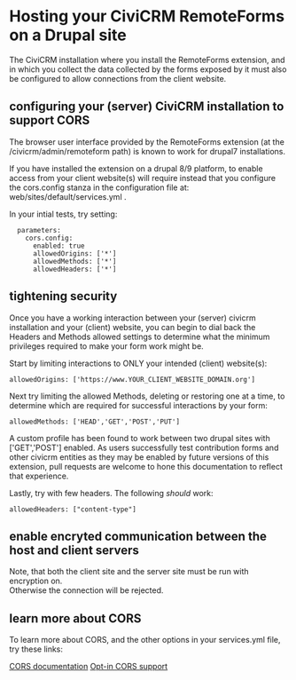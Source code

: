 
# Hosting your CiviCRM RemoteForms on a Drupal site

The CiviCRM installation where you install the RemoteForms extension, 
and in which you collect the data collected by the forms exposed by it 
must also be configured to allow connections from the client website.  

## configuring your (server) CiviCRM installation to support CORS

The browser user interface provided by the RemoteForms extension 
(at the /civicrm/admin/remoteform path) is known to work for 
drupal7 installations.  

If you have installed the extension on a drupal 8/9 platform, 
to enable access from your client website(s) will require instead 
that you configure the cors.config stanza in the configuration file 
at: web/sites/default/services.yml .  

In your intial tests, try setting:
```
  parameters:
    cors.config:
      enabled: true
      allowedOrigins: ['*']
      allowedMethods: ['*']
      allowedHeaders: ['*']
```

## tightening security

Once you have a working interaction between your (server) civicrm installation 
and your (client) website, you can begin to dial back the Headers and Methods 
allowed settings to determine what the minimum privileges required to make 
your form work might be.  

Start by limiting interactions to ONLY your intended (client) website(s):

```
allowedOrigins: ['https://www.YOUR_CLIENT_WEBSITE_DOMAIN.org']
```

Next try limiting the allowed Methods, deleting or restoring one at a time, 
to determine which are required for successful interactions by your form:

```
allowedMethods: ['HEAD','GET','POST','PUT']
```

A custom profile has been found to work between two drupal sites with 
['GET','POST'] enabled.  As users successfully test contribution forms 
and other civicrm entities as they may be enabled by future versions 
of this extension, pull requests are welcome to hone this documentation 
to reflect that experience.  

Lastly, try with few headers. The following *should* work:

```
allowedHeaders: ["content-type"]
```

## enable encryted communication between the host and client servers

Note, that both the client site and the server site must be run with encryption on.  
Otherwise the connection will be rejected.  

## learn more about CORS

To learn more about CORS, and the other options in your services.yml file, 
try these links:

  [CORS documentation](https://developer.mozilla.org/en-US/docs/Web/HTTP/CORS)
  [Opt-in CORS support](https://www.drupal.org/node/2715637)

